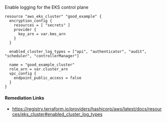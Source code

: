 
Enable logging for the EKS control plane

```hcl
resource "aws_eks_cluster" "good_example" {
  encryption_config {
    resources = [ "secrets" ]
    provider {
      key_arn = var.kms_arn
    }
  }
  
  enabled_cluster_log_types = ["api", "authenticator", "audit", "scheduler", "controllerManager"]
  
  name = "good_example_cluster"
  role_arn = var.cluster_arn
  vpc_config {
    endpoint_public_access = false
  }
}
```

#### Remediation Links
 - https://registry.terraform.io/providers/hashicorp/aws/latest/docs/resources/eks_cluster#enabled_cluster_log_types
        